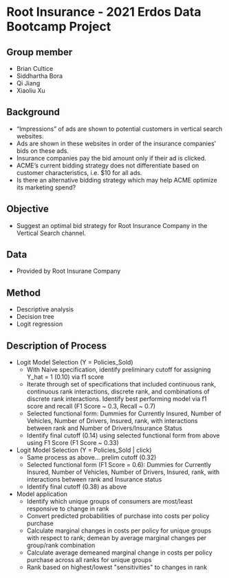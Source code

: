 # Root Insurance - 2021 Erdos Data Bootcamp Project

## Group member
- Brian Cultice 
- Siddhartha Bora
- Qi Jiang 
- Xiaoliu Xu 

## Background
- “Impressions” of ads are shown to potential customers in vertical search websites.
- Ads are shown in these websites in order of the insurance companies’ bids on these ads.
- Insurance companies pay the bid amount only if their ad is clicked.
- ACME’s current bidding strategy does not differentiate based on customer characteristics,  i.e. $10 for all ads.
- Is there an alternative bidding strategy which may help ACME optimize its marketing spend?

## Objective
- Suggest an optimal bid strategy for Root Insurance Company in the Vertical Search channel.

## Data
- Provided by Root Insurane Company

## Method
- Descriptive analysis
- Decision tree
- Logit regression

## Description of Process
* Logit Model Selection (Y = Policies_Sold)
    - With Naive specification, identify preliminary cutoff for assigning Y_hat = 1 (0.10) via f1 score
    - Iterate through set of specifications that included continuous rank, continuous rank interactions, discrete rank, and combinations of discrete rank interactions. Identify best performing model via f1 score and recall (F1 Score ~ 0.3, Recall ~ 0.7)
    - Selected functional form: Dummies for Currently Insured, Number of Vehicles, Number of Drivers, Insured, rank, with interactions between rank and Number of Drivers/Insurance Status
    - Identify final cutoff (0.14) using selected functional form from above using F1 Score (F1 Score ~ 0.33)
* Logit Model Selection (Y = Policies_Sold | click)
    - Same process as above... prelim cutoff (0.32)
    - Selected functional form (F1 Score = 0.6): Dummies for Currently Insured, Number of Vehicles, Number of Drivers, Insured, rank, with interactions between rank and Insurance status
    - Identify final cutoff (0.38) as above
* Model application
    - Identify which unique groups of consumers are most/least responsive to change in rank
    - Convert predicted probabilities of purchase into costs per policy purchase
    - Calculate marginal changes in costs per policy for unique groups with respect to rank; demean by average marginal changes per group/rank combination
    - Calculate average demeaned marginal change in costs per policy purchase across all ranks for unique groups
    - Rank based on highest/lowest "sensitivities" to changes in rank

